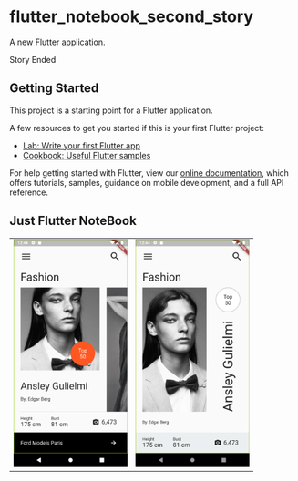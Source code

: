 # flutter_notebook_second_story

A new Flutter application.

Story Ended

## Getting Started

This project is a starting point for a Flutter application.

A few resources to get you started if this is your first Flutter project:

- [Lab: Write your first Flutter app](https://flutter.dev/docs/get-started/codelab)
- [Cookbook: Useful Flutter samples](https://flutter.dev/docs/cookbook)

For help getting started with Flutter, view our
[online documentation](https://flutter.dev/docs), which offers tutorials,
samples, guidance on mobile development, and a full API reference.

## Just Flutter NoteBook 

<div style="text-align: center"><table><tr>
<td style="text-align: center">
<img src="https://github.com/JAICHANGPARK/flutter_notebook_2nd_story/blob/master/capture/Screenshot_1571748256.png" width="200">
</td>
<td style="text-align: center">
<img src="https://github.com/JAICHANGPARK/flutter_notebook_2nd_story/blob/master/capture/Screenshot_1571748253.png" width="200">
</td>
</td>
</tr>
</table>
</div>
